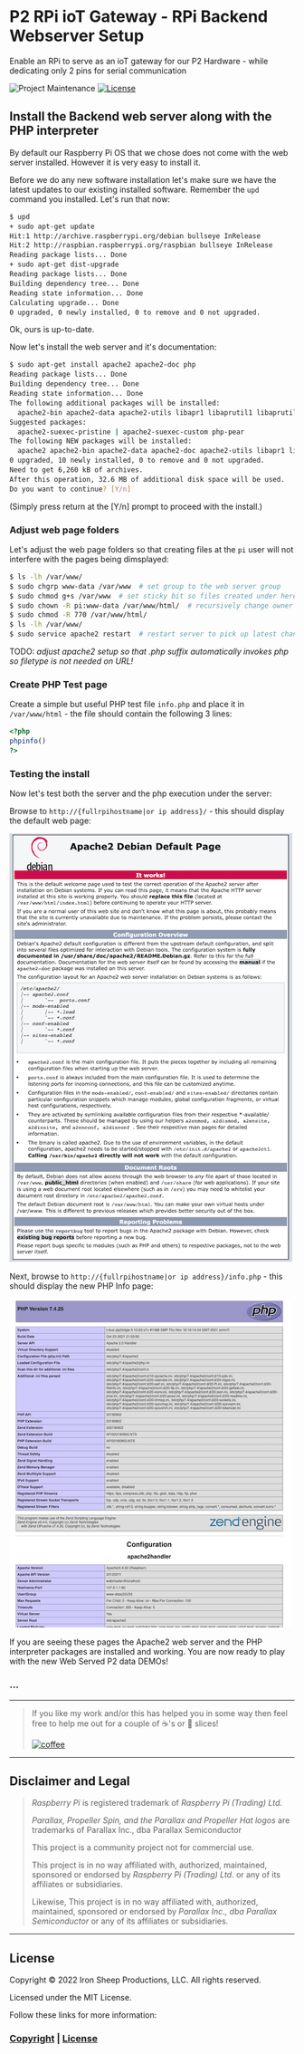 # P2 RPi ioT Gateway - RPi Backend Webserver Setup

Enable an RPi to serve as an ioT gateway for our P2 Hardware - while dedicating only 2 pins for serial communication

![Project Maintenance][maintenance-shield]
[![License][license-shield]](LICENSE)

## Install the Backend web server along with the PHP interpreter

By default our Raspberry Pi OS that we chose does not come with the web server installed. However it is very easy to install it.  

Before we do any new software installation let's make sure we have the latest updates to our existing installed software.  Remember the `upd` command you installed. Let's run that now:

```bash
$ upd
+ sudo apt-get update
Hit:1 http://archive.raspberrypi.org/debian bullseye InRelease                                                      
Hit:2 http://raspbian.raspberrypi.org/raspbian bullseye InRelease                                                   
Reading package lists... Done
+ sudo apt-get dist-upgrade
Reading package lists... Done
Building dependency tree... Done
Reading state information... Done
Calculating upgrade... Done
0 upgraded, 0 newly installed, 0 to remove and 0 not upgraded.
```

Ok, ours is up-to-date.

Now let's install the web server and it's documentation:

```bash
$ sudo apt-get install apache2 apache2-doc php
Reading package lists... Done
Building dependency tree... Done
Reading state information... Done
The following additional packages will be installed:
  apache2-bin apache2-data apache2-utils libapr1 libaprutil1 libaprutil1-dbd-sqlite3 libapache2-mod-php7.4 php-common php7.4 php7.4-cli php7.4-common php7.4-json php7.4-opcache php7.4-readline libaprutil1-ldap liblua5.3-0
Suggested packages:
  apache2-suexec-pristine | apache2-suexec-custom php-pear
The following NEW packages will be installed:
  apache2 apache2-bin apache2-data apache2-doc apache2-utils libapr1 libaprutil1 libaprutil1-dbd-sqlite3 libaprutil1-ldap liblua5.3-0 libapache2-mod-php7.4 php php-common php7.4 php7.4-cli php7.4-common php7.4-json php7.4-opcache php7.4-readline
0 upgraded, 10 newly installed, 0 to remove and 0 not upgraded.
Need to get 6,260 kB of archives.
After this operation, 32.6 MB of additional disk space will be used.
Do you want to continue? [Y/n] 
```

(Simply press return at the [Y/n] prompt to proceed with the install.)

### Adjust web page folders

Let's adjust the web page folders so that creating files at the `pi` user will not interfere with the pages being dimsplayed:

```bash
$ ls -lh /var/www/
$ sudo chgrp www-data /var/www  # set group to the web server group
$ sudo chmod g+s /var/www  # set sticky bit so files created under here will be set to group
$ sudo chown -R pi:www-data /var/www/html/  # recursively change owner of files/folder within
$ sudo chmod -R 770 /var/www/html/ 
$ ls -lh /var/www/
$ sudo service apache2 restart  # restart server to pick up latest changes
```

TODO: *adjust apache2 setup so that .php suffix automatically invokes php so filetype is not needed on URL!*

### Create PHP Test page

Create a simple but useful PHP test file `info.php` and place it in `/var/www/html` - the file should contain the following 3 lines:

```php
<?php  
phpinfo()
?>
```

### Testing the install

Now let's test both the server and the php execution under the server:

Browse to `http://{fullrpihostname|or ip address}/` - this should display the default web page:

![RPi New install Web page](./Docs/images/DefaultWWWPage.png)

Next, browse to `http://{fullrpihostname|or ip address}/info.php` - this should display the new PHP Info page:


![New PHP Info Page](./Docs/images/NewPhpInfoPage.png)

If you are seeing these pages the Apache2 web server and the PHP interpreter packages are installed and working. You are now ready to play with the new Web Served P2 data DEMOs!

### ...

---

> If you like my work and/or this has helped you in some way then feel free to help me out for a couple of :coffee:'s or :pizza: slices!
>
> [![coffee](https://www.buymeacoffee.com/assets/img/custom_images/black_img.png)](https://www.buymeacoffee.com/ironsheep)

---

## Disclaimer and Legal

> *Raspberry Pi* is registered trademark of *Raspberry Pi (Trading) Ltd.*
>
> *Parallax, Propeller Spin, and the Parallax and Propeller Hat logos* are trademarks of Parallax Inc., dba Parallax Semiconductor
>
> This project is a community project not for commercial use.
>
> This project is in no way affiliated with, authorized, maintained, sponsored or endorsed by *Raspberry Pi (Trading) Ltd.* or any of its affiliates or subsidiaries.
>
> Likewise, This project is in no way affiliated with, authorized, maintained, sponsored or endorsed by *Parallax Inc., dba Parallax Semiconductor* or any of its affiliates or subsidiaries.

---

## License

Copyright © 2022 Iron Sheep Productions, LLC. All rights reserved.

Licensed under the MIT License.

Follow these links for more information:

### [Copyright](copyright) | [License](LICENSE)

[maintenance-shield]: https://img.shields.io/badge/maintainer-stephen%40ironsheep%2ebiz-blue.svg?style=for-the-badge

[marketplace-version]: https://vsmarketplacebadge.apphb.com/version-short/ironsheepproductionsllc.spin2.svg

[marketplace-installs]: https://vsmarketplacebadge.apphb.com/installs-short/ironsheepproductionsllc.spin2.svg

[marketplace-rating]: https://vsmarketplacebadge.apphb.com/rating-short/ironsheepproductionsllc.spin2.svg

[license-shield]: https://camo.githubusercontent.com/bc04f96d911ea5f6e3b00e44fc0731ea74c8e1e9/68747470733a2f2f696d672e736869656c64732e696f2f6769746875622f6c6963656e73652f69616e74726963682f746578742d646976696465722d726f772e7376673f7374796c653d666f722d7468652d6261646765
